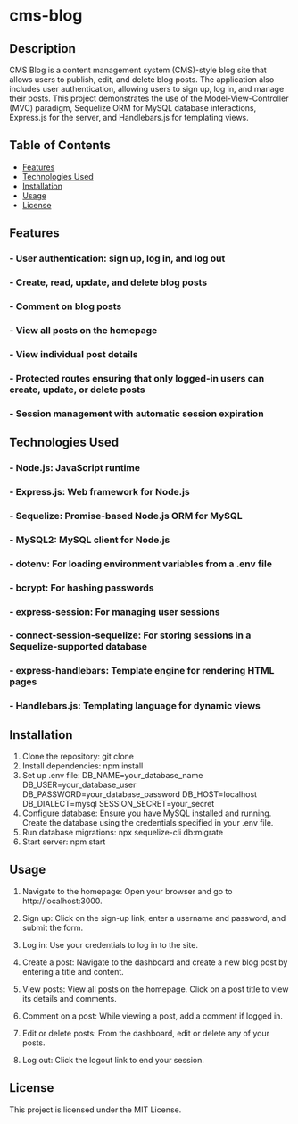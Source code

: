 # cms-blog

## Description

CMS Blog is a content management system (CMS)-style blog site that allows users to publish, edit, and delete blog posts. The application also includes user authentication, allowing users to sign up, log in, and manage their posts. This project demonstrates the use of the Model-View-Controller (MVC) paradigm, Sequelize ORM for MySQL database interactions, Express.js for the server, and Handlebars.js for templating views.

## Table of Contents

- [Features](#features)
- [Technologies Used](#technologiesUsed)
- [Installation](#installation)
- [Usage](#usage)
- [License](#license)

## Features
### - User authentication: sign up, log in, and log out
### - Create, read, update, and delete blog posts
### - Comment on blog posts
### - View all posts on the homepage
### - View individual post details
### - Protected routes ensuring that only logged-in users can create, update, or delete posts
### - Session management with automatic session expiration

## Technologies Used

### - Node.js: JavaScript runtime
### - Express.js: Web framework for Node.js
### - Sequelize: Promise-based Node.js ORM for MySQL
### - MySQL2: MySQL client for Node.js
### - dotenv: For loading environment variables from a .env file
### - bcrypt: For hashing passwords
### - express-session: For managing user sessions
### - connect-session-sequelize: For storing sessions in a Sequelize-supported database
### - express-handlebars: Template engine for rendering HTML pages
### - Handlebars.js: Templating language for dynamic views


## Installation 
1. Clone the repository: git clone
2. Install dependencies: npm install
3. Set up .env file:
DB_NAME=your_database_name
DB_USER=your_database_user
DB_PASSWORD=your_database_password
DB_HOST=localhost
DB_DIALECT=mysql
SESSION_SECRET=your_secret
4. Configure database: Ensure you have MySQL installed and running. Create the database using the credentials specified in your .env file.
5. Run database migrations: npx sequelize-cli db:migrate
6. Start server: npm start

## Usage
1. Navigate to the homepage:
  Open your browser and go to http://localhost:3000.
  
2. Sign up:
  Click on the sign-up link, enter a username and password, and submit the form.

4. Log in:
  Use your credentials to log in to the site.

6. Create a post:
  Navigate to the dashboard and create a new blog post by entering a title and content.

8. View posts:
  View all posts on the homepage. Click on a post title to view its details and comments.

9. Comment on a post:
  While viewing a post, add a comment if logged in.

10. Edit or delete posts:
  From the dashboard, edit or delete any of your posts.

11. Log out:
  Click the logout link to end your session.

## License
This project is licensed under the MIT License.
